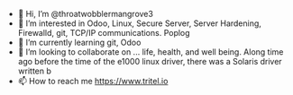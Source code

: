 - 👋 Hi, I’m @throatwobblermangrove3
- 👀 I’m interested in Odoo, Linux, Secure Server, Server Hardening, Firewalld, git, TCP/IP communications. Poplog
- 🌱 I’m currently learning git, Odoo
- 💞️ I’m looking to collaborate on ... life, health, and well being. Along time ago before the time of the e1000 linux driver, there was a Solaris driver written b
- 📫 How to reach me https://www.tritel.io

<!---
throatwobblermangrove3/throatwobblermangrove3 is a ✨ special ✨ repository because its `README.md` (this file) appears on your GitHub profile.
You can click the Preview link to take a look at your changes.
--->
